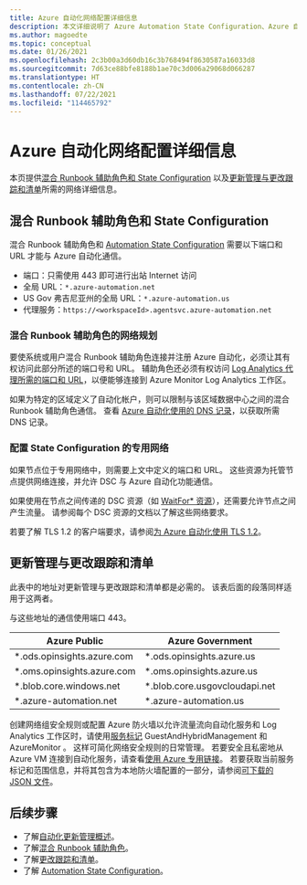 ```yaml
---
title: Azure 自动化网络配置详细信息
description: 本文详细说明了 Azure Automation State Configuration、Azure 自动化混合 Runbook 辅助角色、更新管理以及更改跟踪和清单所需的网络信息
ms.author: magoedte
ms.topic: conceptual
ms.date: 01/26/2021
ms.openlocfilehash: 2c3b00a3d60db16c3b768494f8630587a16033d8
ms.sourcegitcommit: 7d63ce88bfe8188b1ae70c3d006a29068d066287
ms.translationtype: HT
ms.contentlocale: zh-CN
ms.lasthandoff: 07/22/2021
ms.locfileid: "114465792"
---
```

# <a name="azure-automation-network-configuration-details"></a>Azure 自动化网络配置详细信息

本页提供[混合 Runbook 辅助角色和 State Configuration](#hybrid-runbook-worker-and-state-configuration) 以及[更新管理与更改跟踪和清单](#update-management-and-change-tracking-and-inventory)所需的网络详细信息。

## <a name="hybrid-runbook-worker-and-state-configuration"></a>混合 Runbook 辅助角色和 State Configuration

混合 Runbook 辅助角色和 [Automation State Configuration](automation-dsc-overview.md) 需要以下端口和 URL 才能与 Azure 自动化通信。

* 端口：只需使用 443 即可进行出站 Internet 访问
* 全局 URL：`*.azure-automation.net`
* US Gov 弗吉尼亚州的全局 URL：`*.azure-automation.us`
* 代理服务：`https://<workspaceId>.agentsvc.azure-automation.net`

### <a name="network-planning-for-hybrid-runbook-worker"></a>混合 Runbook 辅助角色的网络规划

要使系统或用户混合 Runbook 辅助角色连接并注册 Azure 自动化，必须让其有权访问此部分所述的端口号和 URL。 辅助角色还必须有权访问 [Log Analytics 代理所需的端口和 URL](../azure-monitor/agents/agent-windows.md)，以便能够连接到 Azure Monitor Log Analytics 工作区。

如果为特定的区域定义了自动化帐户，则可以限制与该区域数据中心之间的混合 Runbook 辅助角色通信。 查看 [Azure 自动化使用的 DNS 记录](how-to/automation-region-dns-records.md)，以获取所需 DNS 记录。

### <a name="configuration-of-private-networks-for-state-configuration"></a>配置 State Configuration 的专用网络

如果节点位于专用网络中，则需要上文中定义的端口和 URL。 这些资源为托管节点提供网络连接，并允许 DSC 与 Azure 自动化功能通信。

如果使用在节点之间传递的 DSC 资源（如 [WaitFor* 资源](/powershell/scripting/dsc/reference/resources/windows/waitForAllResource)），还需要允许节点之间产生流量。 请参阅每个 DSC 资源的文档以了解这些网络要求。

若要了解 TLS 1.2 的客户端要求，请参阅[为 Azure 自动化使用 TLS 1.2](automation-managing-data.md#tls-12-for-azure-automation)。

## <a name="update-management-and-change-tracking-and-inventory"></a>更新管理与更改跟踪和清单

此表中的地址对更新管理与更改跟踪和清单都是必需的。 该表后面的段落同样适用于这两者。

与这些地址的通信使用端口 443。

|Azure Public  |Azure Government  |
|---------|---------|
|\*.ods.opinsights.azure.com    | \*.ods.opinsights.azure.us         |
|\*.oms.opinsights.azure.com     | \*.oms.opinsights.azure.us        |
|\*.blob.core.windows.net | \*.blob.core.usgovcloudapi.net|
|\*.azure-automation.net | \*.azure-automation.us|

创建网络组安全规则或配置 Azure 防火墙以允许流量流向自动化服务和 Log Analytics 工作区时，请使用[服务标记](../virtual-network/service-tags-overview.md#available-service-tags) GuestAndHybridManagement 和 AzureMonitor 。 这样可简化网络安全规则的日常管理。 若要安全且私密地从 Azure VM 连接到自动化服务，请查看[使用 Azure 专用链接](./how-to/private-link-security.md)。 若要获取当前服务标记和范围信息，并将其包含为本地防火墙配置的一部分，请参阅[可下载的 JSON 文件](../virtual-network/service-tags-overview.md#discover-service-tags-by-using-downloadable-json-files)。

## <a name="next-steps"></a>后续步骤

* 了解[自动化更新管理概述](update-management\overview.md)。
* 了解[混合 Runbook 辅助角色](automation-hybrid-runbook-worker.md)。
* 了解[更改跟踪和清单](change-tracking\overview.md)。
* 了解 [Automation State Configuration](automation-dsc-overview.md)。
